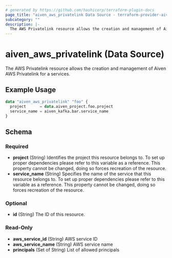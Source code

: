 ```yaml
---
# generated by https://github.com/hashicorp/terraform-plugin-docs
page_title: "aiven_aws_privatelink Data Source - terraform-provider-aiven"
subcategory: ""
description: |-
  The AWS Privatelink resource allows the creation and management of Aiven AWS Privatelink for a services.
---
```


# aiven_aws_privatelink (Data Source)

The AWS Privatelink resource allows the creation and management of Aiven AWS Privatelink for a services.

## Example Usage

```terraform
data "aiven_aws_privatelink" "foo" {
  project      = data.aiven_project.foo.project
  service_name = aiven_kafka.bar.service_name
}
```

<!-- schema generated by tfplugindocs -->
## Schema

### Required

- **project** (String) Identifies the project this resource belongs to. To set up proper dependencies please refer to this variable as a reference. This property cannot be changed, doing so forces recreation of the resource.
- **service_name** (String) Specifies the name of the service that this resource belongs to. To set up proper dependencies please refer to this variable as a reference. This property cannot be changed, doing so forces recreation of the resource.

### Optional

- **id** (String) The ID of this resource.

### Read-Only

- **aws_service_id** (String) AWS service ID
- **aws_service_name** (String) AWS service name
- **principals** (Set of String) List of allowed principals


